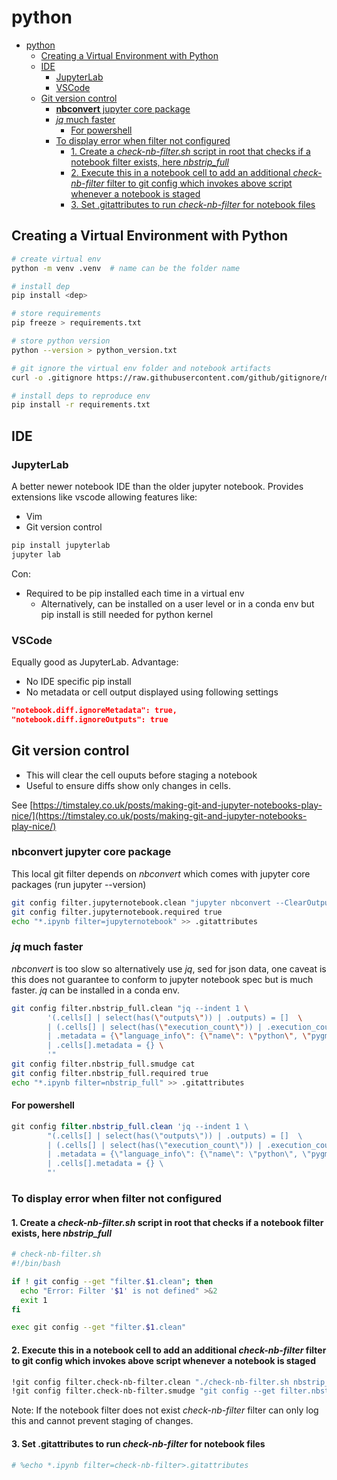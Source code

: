 # python

- [python](#python)
  - [Creating a Virtual Environment with Python](#creating-a-virtual-environment-with-python)
  - [IDE](#ide)
    - [JupyterLab](#jupyterlab)
    - [VSCode](#vscode)
  - [Git version control](#git-version-control)
    - [**nbconvert** jupyter core package](#nbconvert-jupyter-core-package)
    - [_jq_ much faster](#jq-much-faster)
      - [For powershell](#for-powershell)
    - [To display error when filter not configured](#to-display-error-when-filter-not-configured)
      - [1. Create a _check-nb-filter.sh_ script in root that checks if a notebook filter exists, here _nbstrip\_full_](#1-create-a-check-nb-filtersh-script-in-root-that-checks-if-a-notebook-filter-exists-here-nbstrip_full)
      - [2. Execute this in a notebook cell to add an additional _check-nb-filter_ filter to git config which invokes above script whenever a notebook is staged](#2-execute-this-in-a-notebook-cell-to-add-an-additional-check-nb-filter-filter-to-git-config-which-invokes-above-script-whenever-a-notebook-is-staged)
      - [3. Set .gitattributes to run _check-nb-filter_ for notebook files](#3-set-gitattributes-to-run-check-nb-filter-for-notebook-files)

## Creating a Virtual Environment with Python

```bash
# create virtual env
python -m venv .venv  # name can be the folder name

# install dep
pip install <dep>

# store requirements
pip freeze > requirements.txt

# store python version
python --version > python_version.txt

# git ignore the virtual env folder and notebook artifacts
curl -o .gitignore https://raw.githubusercontent.com/github/gitignore/main/Python.gitignore

# install deps to reproduce env
pip install -r requirements.txt
```

## IDE

### JupyterLab

A better newer notebook IDE than the older jupyter notebook. Provides extensions like vscode allowing features like:

- Vim
- Git version control

```bash
pip install jupyterlab
jupyter lab
```

Con:

- Required to be pip installed each time in a virtual env
  - Alternatively, can be installed on a user level or in a conda env but pip install is still needed for python kernel

### VSCode

Equally good as JupyterLab. Advantage:

- No IDE specific pip install
- No metadata or cell output displayed using following settings

```json
"notebook.diff.ignoreMetadata": true,
"notebook.diff.ignoreOutputs": true
```

## Git version control

- This will clear the cell ouputs before staging a notebook
- Useful to ensure diffs show only changes in cells.

See [https://timstaley.co.uk/posts/making-git-and-jupyter-notebooks-play-nice/](https://timstaley.co.uk/posts/making-git-and-jupyter-notebooks-play-nice/)

### **nbconvert** jupyter core package

This local git filter depends on _nbconvert_ which comes with jupyter core packages (run jupyter --version)

```bash
git config filter.jupyternotebook.clean "jupyter nbconvert --ClearOutputPreprocessor.enabled=True --to=notebook --stdin --stdout --log-level=ERROR"
git config filter.jupyternotebook.required true
echo "*.ipynb filter=jupyternotebook" >> .gitattributes
```

### _jq_ much faster

_nbconvert_ is too slow so alternatively use _jq_, sed for json data, one caveat is this does not guarantee to conform to jupyter notebook spec but is much faster. _jq_ can be installed in a conda env.

```bash
git config filter.nbstrip_full.clean "jq --indent 1 \
        '(.cells[] | select(has(\"outputs\")) | .outputs) = []  \
        | (.cells[] | select(has(\"execution_count\")) | .execution_count) = null  \
        | .metadata = {\"language_info\": {\"name\": \"python\", \"pygments_lexer\": \"ipython3\"}} \
        | .cells[].metadata = {} \
        '"
git config filter.nbstrip_full.smudge cat
git config filter.nbstrip_full.required true
echo "*.ipynb filter=nbstrip_full" >> .gitattributes
```

#### For powershell

```powershell
git config filter.nbstrip_full.clean 'jq --indent 1 \
        "(.cells[] | select(has(\"outputs\")) | .outputs) = []  \
        | (.cells[] | select(has(\"execution_count\")) | .execution_count) = null  \
        | .metadata = {\"language_info\": {\"name\": \"python\", \"pygments_lexer\": \"ipython3\"}} \
        | .cells[].metadata = {} \
        "'
```

### To display error when filter not configured

#### 1. Create a _check-nb-filter.sh_ script in root that checks if a notebook filter exists, here _nbstrip_full_

```bash
# check-nb-filter.sh
#!/bin/bash

if ! git config --get "filter.$1.clean"; then
  echo "Error: Filter '$1' is not defined" >&2
  exit 1
fi

exec git config --get "filter.$1.clean"
```

#### 2. Execute this in a notebook cell to add an additional _check-nb-filter_ filter to git config which invokes above script whenever a notebook is staged

```bash
!git config filter.check-nb-filter.clean "./check-nb-filter.sh nbstrip_full"
!git config filter.check-nb-filter.smudge "git config --get filter.nbstrip_full.smudge"
```

Note: If the notebook filter does not exist _check-nb-filter_ filter can only log this and cannot prevent staging of changes.

#### 3. Set .gitattributes to run _check-nb-filter_ for notebook files

```bash
# %echo *.ipynb filter=check-nb-filter>.gitattributes
```
